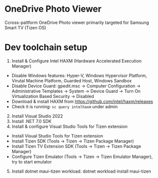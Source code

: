 # OneDrive Photo Viewer
Ccross-paltform OneDrive Photo viewer primarily targeted for Samsung Smart TV (Tizen OS)

# Dev toolchain setup
1. Install & Configure Intel HAXM (Hardware Accelerated Execution Manager)
  - Disable Windows features: Hyper-V, Windows Hypervisor Platform, Virutal Machine Platform, Guarded Host, Windows Sandbox
  - Disable Device Guard: gpedit.msc -> Computer Configuration -> Administrative Templates -> System -> Device Guard -> Turn On Virtualization Based Security -> Disabled
  - Download & install HAXM from https://github.com/intel/haxm/releases
  - Check it is running: `sc query intelhaxm` under admin
2. Install Visual Studio 2022
3. Install .NET 7.0 SDK
4. Install & configure Visual Studio Tools for Tizen extension
  - Install Visual Studio Tools for Tizen extension
  - Install Tizen SDK (Tools -> Tizen -> Tizen Package Manager)
  - Install Tizen TV Extension SDK (Tools -> Tizen -> Tizen Package Manager)
  - Configure Tizen Emulator (Tools -> Tizen -> Tizen Emulator Manager), try to start emulator
5. Install dotnet maui-tizen workload:
   dotnet workload install maui-tizen